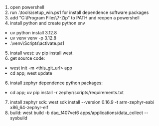 
1. open powershell
2. run .\tools\setup_win.ps1 for install dependence software packages
3. add "C:\Program Files\7-Zip" to PATH and reopen a powershell
4. install python and create python env
  * uv python install 3.12.8
  * uv venv venv -p 3.12.8
  * .\venv\Scripts\activate.ps1
5. install west: uv pip install west
6. get source code:
  * west init -m <this_git_url> app
  * cd app; west update
6. install zephyr dependence python packages: 
  * cd app; uv pip install -r zephyr/scripts/requirements.txt

7. install zephyr sdk: west sdk install --version 0.16.9 -t arm-zephyr-eabi x86_64-zephyr-elf
8. build: west build -b daq_f407vet6 apps/applications/data_collect --sysbuild
